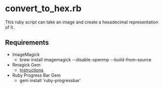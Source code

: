 # convert_to_hex.rb

This ruby script can take an image and create a hexadecimal representation of it.

## Requirements
- ImageMagick
  - brew install imagemagick --disable-openmp --build-from-source
- Rmagick Gem
  - [Instructions](https://stackoverflow.com/questions/11711967/cant-install-rmagick-in-mountain-lion)
- Ruby Progress Bar Gem
  - gem install 'ruby-progressbar'
